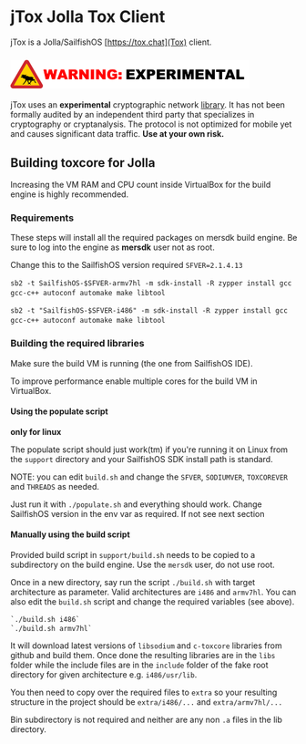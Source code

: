 # jTox Jolla Tox Client

jTox is a Jolla/SailfishOS [https://tox.chat](Tox) client.

### ![Danger: Experimental](https://github.com/TokTok/c-toxcore/raw/master/other/tox-warning.png)

jTox uses an **experimental** cryptographic network [library](https://github.com/TokTok/c-toxcore). It has not been formally audited by an independent third party that specializes in cryptography or cryptanalysis. The protocol is not optimized for mobile yet and causes significant data traffic. **Use at your own risk.**

## Building toxcore for Jolla

Increasing the VM RAM and CPU count inside VirtualBox for the build engine is highly recommended.

### Requirements

These steps will install all the required packages on mersdk build engine. Be sure to log into the engine as **mersdk** user not as root.

Change this to the SailfishOS version required
`SFVER=2.1.4.13`

`sb2 -t SailfishOS-$SFVER-armv7hl -m sdk-install -R zypper install gcc gcc-c++ autoconf automake make libtool`

`sb2 -t "SailfishOS-$SFVER-i486" -m sdk-install -R zypper install gcc gcc-c++ autoconf automake make libtool`

### Building the required libraries

Make sure the build VM is running (the one from SailfishOS IDE).

To improve performance enable multiple cores for the build VM in VirtualBox.

#### Using the populate script

**only for linux**

The populate script should just work(tm) if you're running it on Linux from the `support` directory and your SailfishOS SDK install path is standard.

NOTE: you can edit `build.sh` and change the `SFVER`, `SODIUMVER`, `TOXCOREVER` and `THREADS` as needed.

Just run it with `./populate.sh` and everything should work. Change SailfishOS version in the env var as required. If not see next section

#### Manually using the build script

Provided build script in `support/build.sh` needs to be copied to a subdirectory on the build engine. Use the `mersdk` user, do not use root.

Once in a new directory, say run the script `./build.sh` with target architecture as parameter. Valid architectures are `i486` and `armv7hl`. You can also edit the `build.sh` script and change the required variables (see above).

    `./build.sh i486`
    `./build.sh armv7hl`

It will download latest versions of `libsodium` and `c-toxcore` libraries from github and build them. Once done the resulting libraries are in the `libs` folder while the include files are in the `include` folder of the fake root directory for given architecture e.g. `i486/usr/lib`.

You then need to copy over the required files to `extra` so your resulting structure in the project should be `extra/i486/...` and `extra/armv7hl/...`

Bin subdirectory is not required and neither are any non `.a` files in the lib directory.
